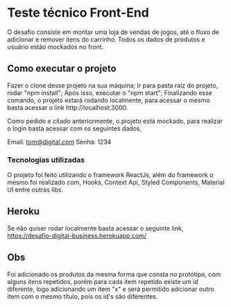 # Teste técnico Front-End

O desafio consiste em montar uma loja de vendas de jogos, até o fluxo de adicionar e remover itens do carrinho. Todos os dados de produtos e usuário estão mockados no front.


## Como executar o projeto

Fazer o clone desse projeto na sua máquina;
Ir para pasta raiz do projeto, rodar "npm install";
Após isso, executar o "npm start";
Finalizando esse comando, o projeto estará rodando localmente, para acessar o mesmo basta acessar o link http://localhost:3000.

Como pedido e citado anteriormente, o projeto está mockado, para realizar o login basta acessar com os seguintes dados,

Email: tom@digital.com
Senha: 1234


### Tecnologias utilizadas

O projeto foi feito utilizando o framework ReactJs, além do framework o mesmo foi realizado com, Hooks, Context Api, Styled Components, Material UI entre outras libs. 

## Heroku

Se não quiser rodar localmente basta acessar o seguinte link, https://desafio-digital-business.herokuapp.com/

## Obs

Foi adicionado os produtos da mesma forma que consta no protótipo, com alguns itens repetidos, porém para cada item repetido existe um id diferente, logo adicionando um item "x" e será permitido adicionar outro item com o mesmo título, pois os id's são diferentes.
